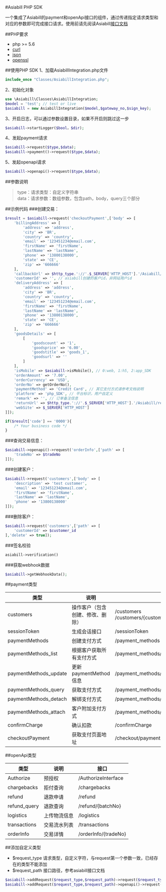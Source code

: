 #Asiabill PHP SDK

一个集成了Asiabill的payment和openApi接口的组件，通过传递指定请求类型和对应的参数即可完成接口请求。使用前请先阅读Asiabill[接口文档](https://asiabill.gitbook.io/api-explorer/) 

##PHP要求
* php >= 5.6  
* [curl](https://www.php.net/manual/en/book.curl.php)
* [json](https://www.php.net/manual/en/book.json.php)
* [openssl](https://www.php.net/manual/en/book.openssl.php)


##使用PHP SDK
1、加载AsiabillIntegration.php文件  
```php 
include_once "Classes/AsiabillIntegration.php"; 
```
2、初始化对象
```php
use \Asiabill\Classes\AsiabillIntegration;
$model = 'test'; // test or live
$asiabill = new AsiabillIntegration($model,$gateway_no,$sign_key);
```
3、开启日志，可以通过参数设置目录，如果不开启则跳过这一步
```php 
$asiabill->startLogger($bool，$dir);
```
4、发起payment请求
```php 
$asiabill->request($type,$data);
$asiabill->payment()->request($type,$data);
```
5、发起openapi请求
```php
$asiabill->openapi()->request($type,$data);
```

##参数说明
>type：请求类型：自定义字符串<br/>
>data：请求参数：数组参数，包含path，body，query三个部分

##示例代码
###创建交易：
```php
$result = $asiabill->request('checkoutPayment',['body' => [
    'billingAddress' => [
        'address' => 'address',
        'city' => 'BR',
        'country' => 'country',
        'email' => '123451234@email.com',
        'firstName' => 'firstName',
        'lastName' => 'lastName',
        'phone' => '13800138000',
        'state' => 'CE',
        'zip' => '666666'
    ],
    'callbackUrl' => $http_type.'://'.$_SERVER['HTTP_HOST'].'/Asiabill/return.php',
    'customerId' => '', // asiabill创建的客户id，非网站用户id
    'deliveryAddress' => [
        'address' => 'address',
        'city' => 'BR',
        'country' => 'country',
        'email' => '123451234@email.com',
        'firstName' => 'firstName',
        'lastName' => 'lastName',
        'phone' => '13800138000',
        'state' => 'CE',
        'zip' => '666666'
    ],
    'goodsDetails' => [
        [
            'goodscount' => '1',
            'goodsprice' => '6.00',
            'goodstitle' => 'goods_1',
            'goodsurl' => ''
        ]
    ],
    'isMobile' => $asiabill->isMobile(), // 0:web, 1:h5, 2:app_SDK
    'orderAmount' => '7.00',
    'orderCurrency' => 'USD',
    'orderNo' => getOrderNo(),
    'paymentMethod' => 'Credit Card', // 其它支付方式请参考文档说明
    'platform' => 'php_SDK', // 平台标识，用户自定义
    'remark' => '', // 订单备注信息
    'returnUrl' => $http_type.'://'.$_SERVER['HTTP_HOST'].'/Asiabill/return.php',
    'webSite' => $_SERVER['HTTP_HOST']
]]);

if($result['code'] == '0000'){
    /* Your business code */
}
```

###查询交易信息：
```php
$asiabill->openapi()->request('orderInfo',['path' => [
    'tradeNo' => $tradeNo
]]);
```

###创建客户：
```php
$asiabill->request('customers',['body' => [
    'description' => 'test customer',
    'email' => '123451234@email.com',
    'firstName' => 'firstName',
    'lastName' => 'lastName',
    'phone' => '13800138000'
]]);
```

###删除客户：
```php
$asiabill->request('customers',['path' => [
    'customerId' => $customer_id
],'delete' => true]);
```

###签名校验
```php
asiabill->verification()
```

###获取webhook数据
```php
$asiabill->getWebhookData();
```

##payment类型

| 类型                    | 说明                | 接口                                                             |
|-----------------------|-------------------|----------------------------------------------------------------|
| customers             | 操作客户（包含创建、修改、删除）  | /customers <br/>/customers/{customerId}                        |
| sessionToken          | 生成会话接口            | /sessionToken                                                  |
| paymentMethods        | 创建支付方式            | /payment_methods                                               |
| paymentMethods_list   | 根据客户获取所有支付方式      | /payment_methods/list/{customerId}                             |
| paymentMethods_update | 更新paymentMethod信息 | /payment_methods/update                                        |
| paymentMethods_query  | 获取支付方式            | /payment_methods/{customerPaymentMethodId}                     |
| paymentMethods_detach | 解绑支付方式            | /payment_methods/{customerPaymentMethodId}/detach              |
| paymentMethods_attach | 客户附加支付方式          | /payment_methods/{customerPaymentMethodId}/{customerId}/attach |
| confirmCharge         | 确认扣款              | /confirmCharge                                                 |
| checkoutPayment       | 获取支付页面地址          | /checkout/payment                                              |


##openApi类型

| 类型           | 说明     | 接口                   |
|--------------|--------|----------------------|
| Authorize    | 预授权    | /AuthorizeInterface  |
| chargebacks  | 拒付查询   | /chargebacks         |
| refund       | 退款申请   | /refund              |
| refund_query | 退款查询   | /refund/{batchNo}    |
| logistics    | 上传物流信息 | /logistics           |
| transactions | 交易流水列表 | /transactions        |
| orderInfo    | 交易详情   | /orderInfo/{tradeNo} |


##添加自定义类型
* $request_type 请求类型，自定义字符，与request第一个参数一致，已经存在的类型不能添加
* $request_path 接口路径，参考asiabill接口文档
```php
$asiabill->addRequest($request_type,$request_path)->request($request_type,$data);
$asiabill->addRequest($request_type,$request_path)->openapi()->request($request_type,$data);
```
